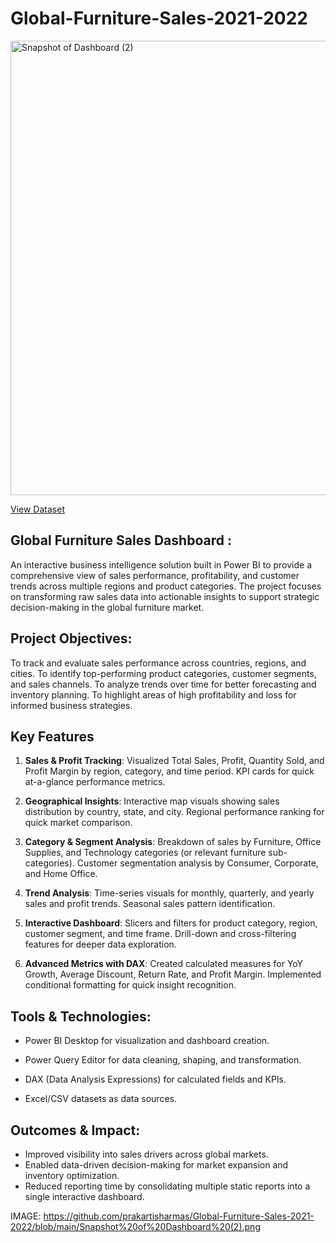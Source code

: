 # Global-Furniture-Sales-2021-2022

<img width="1296" height="727" alt="Snapshot of Dashboard (2)" src="https://github.com/user-attachments/assets/02f8a430-14e1-489a-b01f-f634dbf8ae62" />

[View Dataset](https://github.com/prakartisharmas/Global-Furniture-Sales-2021-2022/blob/main/global_fruniture_dataset.xlsx)

## Global Furniture Sales Dashboard :
An interactive business intelligence solution built in Power BI to provide a comprehensive view of sales performance, profitability, and customer trends across multiple regions and product categories. The project focuses on transforming raw sales data into actionable insights to support strategic decision-making in the global furniture market.

## Project Objectives:
To track and evaluate sales performance across countries, regions, and cities.
To identify top-performing product categories, customer segments, and sales channels.
To analyze trends over time for better forecasting and inventory planning.
To highlight areas of high profitability and loss for informed business strategies.

 ## Key Features
 
1. **Sales & Profit Tracking**:
Visualized Total Sales, Profit, Quantity Sold, and Profit Margin by region, category, and time period.
KPI cards for quick at-a-glance performance metrics.

2. **Geographical Insights**:
Interactive map visuals showing sales distribution by country, state, and city.
Regional performance ranking for quick market comparison.

3. **Category & Segment Analysis**:
Breakdown of sales by Furniture, Office Supplies, and Technology categories (or relevant furniture sub-categories).
Customer segmentation analysis by Consumer, Corporate, and Home Office.

4. **Trend Analysis**:
Time-series visuals for monthly, quarterly, and yearly sales and profit trends.
Seasonal sales pattern identification.

5. **Interactive Dashboard**:
Slicers and filters for product category, region, customer segment, and time frame.
Drill-down and cross-filtering features for deeper data exploration.

6. **Advanced Metrics with DAX**:
Created calculated measures for YoY Growth, Average Discount, Return Rate, and Profit Margin.
Implemented conditional formatting for quick insight recognition.

## Tools & Technologies:

- Power BI Desktop for visualization and dashboard creation.

- Power Query Editor for data cleaning, shaping, and transformation.

- DAX (Data Analysis Expressions) for calculated fields and KPIs.

- Excel/CSV datasets as data sources.

## Outcomes & Impact:

- Improved visibility into sales drivers across global markets.  
- Enabled data-driven decision-making for market expansion and inventory optimization.  
- Reduced reporting time by consolidating multiple static reports into a single interactive dashboard.

IMAGE: https://github.com/prakartisharmas/Global-Furniture-Sales-2021-2022/blob/main/Snapshot%20of%20Dashboard%20(2).png
